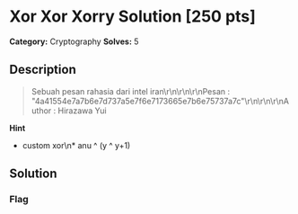 # Xor Xor Xorry Solution [250 pts]

**Category:** Cryptography
**Solves:** 5

## Description
>Sebuah pesan rahasia dari intel iran\r\n\r\n\r\nPesan : "4a41554e7a7b6e7d737a5e7f6e7173665e7b6e75737a7c"\r\n\r\n\r\nAuthor : Hirazawa Yui

**Hint**
* custom xor\n* anu ^ (y ^ y+1)

## Solution

### Flag

